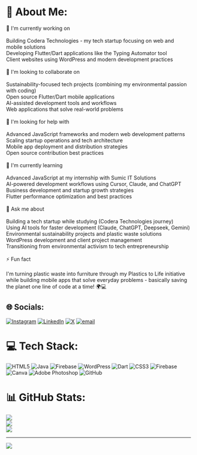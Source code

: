 # 💫 About Me:
🔭 I'm currently working on<br><br>Building Codera Technologies - my tech startup focusing on web and mobile solutions<br>Developing Flutter/Dart applications like the Typing Automator tool<br>Client websites using WordPress and modern development practices<br><br>👯 I'm looking to collaborate on<br><br>Sustainability-focused tech projects (combining my environmental passion with coding)<br>Open source Flutter/Dart mobile applications<br>AI-assisted development tools and workflows<br>Web applications that solve real-world problems<br><br>🤔 I'm looking for help with<br><br>Advanced JavaScript frameworks and modern web development patterns<br>Scaling startup operations and tech architecture<br>Mobile app deployment and distribution strategies<br>Open source contribution best practices<br><br>🌱 I'm currently learning<br><br>Advanced JavaScript at my internship with Sumic IT Solutions<br>AI-powered development workflows using Cursor, Claude, and ChatGPT<br>Business development and startup growth strategies<br>Flutter performance optimization and best practices<br><br>💬 Ask me about<br><br>Building a tech startup while studying (Codera Technologies journey)<br>Using AI tools for faster development (Claude, ChatGPT, Deepseek, Gemini)<br>Environmental sustainability projects and plastic waste solutions<br>WordPress development and client project management<br>Transitioning from environmental activism to tech entrepreneurship<br><br>⚡ Fun fact<br><br>I'm turning plastic waste into furniture through my Plastics to Life initiative while building mobile apps that solve everyday problems - basically saving the planet one line of code at a time! 🌍💻


## 🌐 Socials:
[![Instagram](https://img.shields.io/badge/Instagram-%23E4405F.svg?logo=Instagram&logoColor=white)](https://instagram.com/@lutherlear) [![LinkedIn](https://img.shields.io/badge/LinkedIn-%230077B5.svg?logo=linkedin&logoColor=white)](https://linkedin.com/in/https://www.linkedin.com/in/arther-lule-53087a201/) [![X](https://img.shields.io/badge/X-black.svg?logo=X&logoColor=white)](https://x.com/@LuleArther) [![email](https://img.shields.io/badge/Email-D14836?logo=gmail&logoColor=white)](mailto:lulearther3@gmail.com) 

# 💻 Tech Stack:
![HTML5](https://img.shields.io/badge/html5-%23E34F26.svg?style=for-the-badge&logo=html5&logoColor=white) ![Java](https://img.shields.io/badge/java-%23ED8B00.svg?style=for-the-badge&logo=openjdk&logoColor=white) ![Firebase](https://img.shields.io/badge/firebase-%23039BE5.svg?style=for-the-badge&logo=firebase) ![WordPress](https://img.shields.io/badge/WordPress-%23117AC9.svg?style=for-the-badge&logo=WordPress&logoColor=white) ![Dart](https://img.shields.io/badge/dart-%230175C2.svg?style=for-the-badge&logo=dart&logoColor=white) ![CSS3](https://img.shields.io/badge/css3-%231572B6.svg?style=for-the-badge&logo=css3&logoColor=white) ![Firebase](https://img.shields.io/badge/firebase-a08021?style=for-the-badge&logo=firebase&logoColor=ffcd34) ![Canva](https://img.shields.io/badge/Canva-%2300C4CC.svg?style=for-the-badge&logo=Canva&logoColor=white) ![Adobe Photoshop](https://img.shields.io/badge/adobe%20photoshop-%2331A8FF.svg?style=for-the-badge&logo=adobe%20photoshop&logoColor=white) ![GitHub](https://img.shields.io/badge/github-%23121011.svg?style=for-the-badge&logo=github&logoColor=white)
# 📊 GitHub Stats:
![](https://github-readme-stats.vercel.app/api?username=LuleArther&theme=dark&hide_border=false&include_all_commits=false&count_private=false)<br/>
![](https://nirzak-streak-stats.vercel.app/?user=LuleArther&theme=dark&hide_border=false)<br/>
![](https://github-readme-stats.vercel.app/api/top-langs/?username=LuleArther&theme=dark&hide_border=false&include_all_commits=false&count_private=false&layout=compact)

---
[![](https://visitcount.itsvg.in/api?id=LuleArther&icon=0&color=1)](https://visitcount.itsvg.in)

<!-- Proudly created with GPRM ( https://gprm.itsvg.in ) -->
